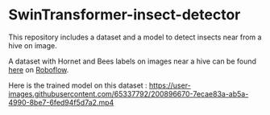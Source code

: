 # SwinTransformer-insect-detector

This repository includes a dataset and a model to detect insects near from a hive on image.

A dataset with Hornet and Bees labels on images near a hive can be found [here](https://universe.roboflow.com/use-case-asian-hornet-detection/asian-hornet-detection-a6ael) on [Roboflow](https://roboflow.com).


Here is the trained model on this dataset :
https://user-images.githubusercontent.com/65337792/200896670-7ecae83a-ab5a-4990-8be7-6fed94f5d7a2.mp4

